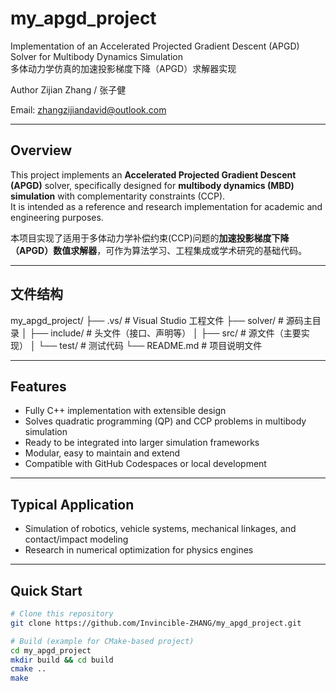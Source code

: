 # my_apgd_project

Implementation of an Accelerated Projected Gradient Descent (APGD) Solver for Multibody Dynamics Simulation  
多体动力学仿真的加速投影梯度下降（APGD）求解器实现

Author
Zijian Zhang / 张子健

Email: zhangzijiandavid@outlook.com


---

## Overview

This project implements an **Accelerated Projected Gradient Descent (APGD)** solver, specifically designed for **multibody dynamics (MBD) simulation** with complementarity constraints (CCP).  
It is intended as a reference and research implementation for academic and engineering purposes.

本项目实现了适用于多体动力学补偿约束(CCP)问题的**加速投影梯度下降（APGD）数值求解器**，可作为算法学习、工程集成或学术研究的基础代码。


---
## 文件结构
my_apgd_project/
├── .vs/ # Visual Studio 工程文件
├── solver/ # 源码主目录
│ ├── include/ # 头文件（接口、声明等）
│ ├── src/ # 源文件（主要实现）
│ └── test/ # 测试代码
└── README.md # 项目说明文件

---

## Features

- Fully C++ implementation with extensible design
- Solves quadratic programming (QP) and CCP problems in multibody simulation
- Ready to be integrated into larger simulation frameworks
- Modular, easy to maintain and extend
- Compatible with GitHub Codespaces or local development

---

## Typical Application

- Simulation of robotics, vehicle systems, mechanical linkages, and contact/impact modeling
- Research in numerical optimization for physics engines

---

## Quick Start

```bash
# Clone this repository
git clone https://github.com/Invincible-ZHANG/my_apgd_project.git

# Build (example for CMake-based project)
cd my_apgd_project
mkdir build && cd build
cmake ..
make



